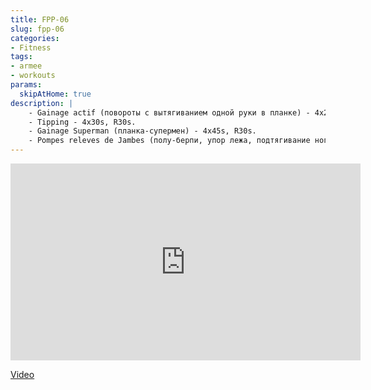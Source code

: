 ```yaml
---
title: FPP-06
slug: fpp-06
categories:
- Fitness
tags:
- armee
- workouts
params:
  skipAtHome: true
description: |
    - Gainage actif (повороты с вытягиванием одной руки в планке) - 4x20, R30s.
    - Tipping - 4x30s, R30s.
    - Gainage Superman (планка-супермен) - 4x45s, R30s.
    - Pompes releves de Jambes (полу-берпи, упор лежа, подтягивание ног, выпрямление, отжимание) - 4x45s, R30s.
---
```

<iframe width="560" height="315" src="https://www.youtube.com/embed/rgUC0KzziYc?si=8ieXZpuHc77fqLoT" title="YouTube video player" frameborder="0" allow="accelerometer; autoplay; clipboard-write; encrypted-media; gyroscope; picture-in-picture; web-share" allowfullscreen></iframe>

[Video](https://youtu.be/rgUC0KzziYc?si=8ieXZpuHc77fqLoT)

